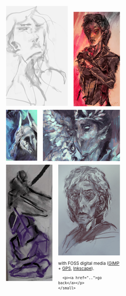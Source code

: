 <script>
  function show(id) {
    let sel = document.querySelector('#'+id)
    sel.style.opacity = 1.0
    sel.style['transition-delay'] = '0s'
  }
  function hide(id) {
    let sel = document.querySelector('#'+id)
    sel.style.opacity = 0.0
    sel.style['transition-delay'] = '.5s'
  }

  window.onload = () => {
    for (let img of document
          .querySelectorAll('.double img, .triple img')) {
      let id = img.src.split(/\/([\w\-]+)\./).slice(-2)[0]
      
      let sel = document.querySelector('#'+id)
      if ( sel ) {
        img.onmouseover = () => show(id)
        img.onmouseout = () => hide(id)
      }
      else
        console.log('unmatched id ' + id)
    }
  }
</script>

<style>
div.double {
  display: grid;
  grid-template-columns: 4fr 3fr;
  grid-column-gap: 1rem;
  margin-bottom: 10px;
}
div.triple {
  display: grid;
  grid-template-columns: 1fr 1fr 1fr;
  grid-column-gap: 1rem;
  margin-bottom: 10px;
}

/* https://fransdejonge.com/wp-content/uploads/2010/01/sidenotes.html */
.margin {
  display: block;
  float: right;
  max-width: 10rem;
  margin: 1rem;
}
.margin p {
  margin: 0 0 40px;
  min-height: 50px;
  opacity: 0;
  transition: .5s ease;
  overflow: hidden;
}
/* https://stackoverflow.com/a/20935566 */
.margin strong:after {
  content: '';
  display: block;
  border-bottom: 1px solid black;
}

@media (max-width: 940px) {
  .margin {
    display: none;
  }
}
</style>

<div class="wrapper" style="max-width: 940px;">
<div class="margin" style="min-height: 1500px;">

  <p id="exul">will no one lay the laurel <br/>wreath, when silence<br/>drowns the screams</p>
  <p id="ir">a light to burn all&nbsp;the&nbsp;empires, so&nbsp;bright the&nbsp;sun&nbsp;is ashamed to&nbsp;rise</p>
  
  <br/><br/><br/><br/><br/><br/><br/><br/><br/><br/>
  <p id="_">here now&nbsp;comes the&nbsp;sweet, corrupting reality</p>
  
  <p id="priestess_">give me eyes to see<br/> her never growing old<br/>(take heart, it's all fool's&nbsp;gold)</p>
  <p id="strix">I should care to let&nbsp;you&nbsp;fly,<br/>a chance to retrieve what was left behind</p>
  
  <br/><br/><br/><br/><br/><br/>

  <p id="irae">give&nbsp;up&nbsp;my&nbsp;shame, all&nbsp;of&nbsp;my&nbsp;pain, for&nbsp;you&nbsp;again</p>
  <p id="sacer">there&nbsp;is nothing you&nbsp;keep, there&nbsp;is only your&nbsp;reflection</p>
</div>

<div class="double" style="grid-template-columns: 4fr 3fr;">
  <img src="exul.png" title=""/>
  <img src="ir.png" title="" style="margin-top: 1rem;"/>
</div>
  
<div class="double" style="grid-template-columns: 2fr 5fr;">
  <img src="priestess_.png" title="" />
  <img src="strix.png" title="" />
  </div>
</div>

<div class="double" style="grid-template-columns: 3fr 4fr;">
  <img src="sorceress.png" title="" style="margin-top: 0rem;" />
  <div>
    <img src="sacer.png" title="" style="margin-top: 0rem;" />
    <small>
      <p>with FOSS digital media (<a href="https://www.gimp.org/">GIMP</a> + <a href="https://code.google.com/archive/p/gps-gimp-paint-studio/">GPS</a>, <a href="https://inkscape.org/en/">Inkscape</a>).</p>

      <p><a href="..">go back</a></p>
    </small>
  </div>
</div>

<div class="triple" style="justify-items: center;">
</div>
